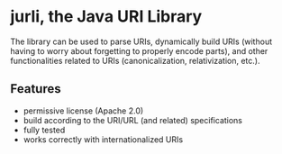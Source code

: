 jurli, the Java URI Library
===========================

The library can be used to parse URIs, dynamically build URIs (without having to worry about forgetting to properly encode parts), and other functionalities related to URIs (canonicalization, relativization, etc.).

Features
--------
* permissive license (Apache 2.0)
* build according to the URI/URL (and related) specifications
* fully tested
* works correctly with internationalized URIs
